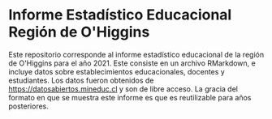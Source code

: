 # Informe Estadístico Educacional Región de O'Higgins

Este repositorio corresponde al informe estadístico educacional de la región de O'Higgins para el año 2021. Este consiste en un archivo RMarkdown, e incluye datos sobre establecimientos educacionales, docentes y estudiantes. Los datos fueron obtenidos de https://datosabiertos.mineduc.cl y son de libre acceso. La gracia del formato en que se muestra este informe es que es reutilizable para años posteriores.